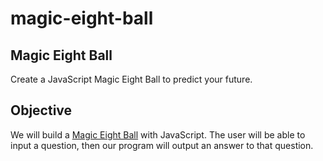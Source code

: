 # magic-eight-ball

## Magic Eight Ball

Create a JavaScript Magic Eight Ball to predict your future.

## Objective

We will build a [Magic Eight Ball](https://en.wikipedia.org/wiki/Magic_8-Ball) with JavaScript. The user will be able to input a question, then our program will output an answer to that question.
